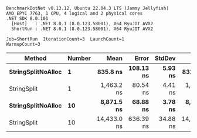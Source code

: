 ```

BenchmarkDotNet v0.13.12, Ubuntu 22.04.3 LTS (Jammy Jellyfish)
AMD EPYC 7763, 1 CPU, 4 logical and 2 physical cores
.NET SDK 8.0.101
  [Host]   : .NET 8.0.1 (8.0.123.58001), X64 RyuJIT AVX2
  ShortRun : .NET 8.0.1 (8.0.123.58001), X64 RyuJIT AVX2

Job=ShortRun  IterationCount=3  LaunchCount=1  
WarmupCount=3  

```
| Method             | Number | Mean        | Error     | StdDev   | Min         | Max         | Gen0   | Allocated |
|------------------- |------- |------------:|----------:|---------:|------------:|------------:|-------:|----------:|
| **StringSplitNoAlloc** | **1**      |    **835.8 ns** | **108.13 ns** |  **5.93 ns** |    **831.9 ns** |    **842.6 ns** |      **-** |         **-** |
| StringSplit        | 1      |  1,463.2 ns |  80.54 ns |  4.41 ns |  1,458.4 ns |  1,467.2 ns | 0.0381 |    3208 B |
| **StringSplitNoAlloc** | **10**     |  **8,871.5 ns** |  **68.88 ns** |  **3.78 ns** |  **8,867.6 ns** |  **8,875.2 ns** |      **-** |         **-** |
| StringSplit        | 10     | 14,433.0 ns | 636.39 ns | 34.88 ns | 14,396.0 ns | 14,465.3 ns | 0.3815 |   32080 B |
